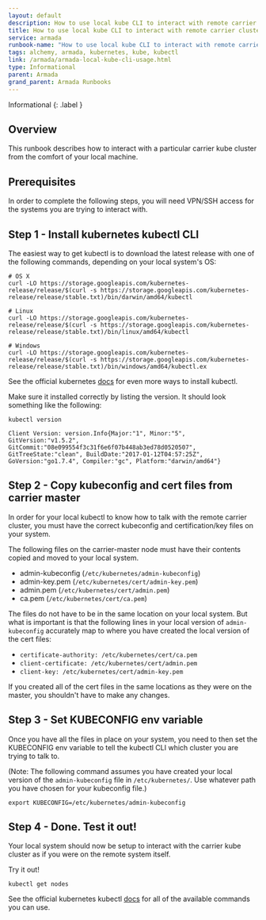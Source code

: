 ```yaml
---
layout: default
description: How to use local kube CLI to interact with remote carrier clusters.
title: How to use local kube CLI to interact with remote carrier clusters
service: armada
runbook-name: "How to use local kube CLI to interact with remote carrier clusters"
tags: alchemy, armada, kubernetes, kube, kubectl
link: /armada/armada-local-kube-cli-usage.html
type: Informational
parent: Armada
grand_parent: Armada Runbooks
---
```


Informational
{: .label }

## Overview
This runbook describes how to interact with a particular carrier kube cluster from the comfort of your local machine.

## Prerequisites
In order to complete the following steps, you will need VPN/SSH access for the systems you are trying to interact with.

## Step 1 - Install kubernetes kubectl CLI
The easiest way to get kubectl is to download the latest release with one of the following commands, depending on your local system's OS:

~~~
# OS X
curl -LO https://storage.googleapis.com/kubernetes-release/release/$(curl -s https://storage.googleapis.com/kubernetes-release/release/stable.txt)/bin/darwin/amd64/kubectl

# Linux
curl -LO https://storage.googleapis.com/kubernetes-release/release/$(curl -s https://storage.googleapis.com/kubernetes-release/release/stable.txt)/bin/linux/amd64/kubectl

# Windows
curl -LO https://storage.googleapis.com/kubernetes-release/release/$(curl -s https://storage.googleapis.com/kubernetes-release/release/stable.txt)/bin/windows/amd64/kubectl.ex
~~~

See the official kubernetes [docs](https://kubernetes.io/docs/tasks/kubectl/install/) for even more ways to install kubectl.

Make sure it installed correctly by listing the version.  It should look something like the following:

~~~
kubectl version

Client Version: version.Info{Major:"1", Minor:"5", GitVersion:"v1.5.2", GitCommit:"08e099554f3c31f6e6f07b448ab3ed78d0520507", GitTreeState:"clean", BuildDate:"2017-01-12T04:57:25Z", GoVersion:"go1.7.4", Compiler:"gc", Platform:"darwin/amd64"}
~~~

## Step 2 - Copy kubeconfig and cert files from carrier master
In order for your local kubectl to know how to talk with the remote carrier cluster, you must have the correct kubeconfig and certification/key files on your system.

The following files on the carrier-master node must have their contents copied and moved to your local system.

- admin-kubeconfig (`/etc/kubernetes/admin-kubeconfig`)
- admin-key.pem (`/etc/kubernetes/cert/admin-key.pem`)
- admin.pem (`/etc/kubernetes/cert/admin.pem`)
- ca.pem (`/etc/kubernetes/cert/ca.pem`)

The files do not have to be in the same location on your local system.  But what is important is that the following lines in your local version of `admin-kubeconfig` accurately map to where you have created the local version of the cert files:

- `certificate-authority: /etc/kubernetes/cert/ca.pem`
- `client-certificate: /etc/kubernetes/cert/admin.pem`
- `client-key: /etc/kubernetes/cert/admin-key.pem`

If you created all of the cert files in the same locations as they were on the master, you shouldn't have to make any changes.

## Step 3 - Set KUBECONFIG env variable
Once you have all the files in place on your system, you need to then set the KUBECONFIG env variable to tell the kubectl CLI which cluster you are trying to talk to.

(Note: The following command assumes you have created your local version of the `admin-kubeconfig` file in `/etc/kubernetes/`.  Use whatever path you have chosen for your kubeconfig file.)

~~~
export KUBECONFIG=/etc/kubernetes/admin-kubeconfig
~~~

## Step 4 - Done.  Test it out!
Your local system should now be setup to interact with the carrier kube cluster as if you were on the remote system itself.

Try it out!

~~~
kubectl get nodes
~~~

See the official kubernetes kubectl [docs](https://kubernetes.io/docs/user-guide/kubectl/) for all of the available commands you can use.
